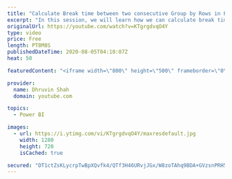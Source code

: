 ```yaml
---
title: "Calculate Break time between two consecutive Group by Rows in Power BI"
excerpt: "In this session, we will learn how we can calculate break time in Power BI. We have a real-life scenario where we have In-Out time pair for each employee throughout the day.  In order to calculate break time, we need to find difference between First Pair’s End time and Next Pair’s Start time. So, here"
originalUrl: https://youtube.com/watch?v=KTgrgdvqO4Y
type: video
price: Free
length: PT8M8S
publishedDateTime: 2020-08-05T04:10:07Z
heat: 50

featuredContent: "<iframe width=\"800\" height=\"500\" frameborder=\"0\" src=\"https://www.youtube.com/embed/KTgrgdvqO4Y\" allow=\"accelerometer; autoplay; encrypted-media; gyroscope; picture-in-picture\" allowfullscreen></iframe>"

provider:
  name: Dhruvin Shah
  domain: youtube.com

topics:
  - Power BI

images:
  - url: https://i.ytimg.com/vi/KTgrgdvqO4Y/maxresdefault.jpg
    width: 1280
    height: 720
    isCached: true

secured: "DT1ctZsKLycrpTwBpXQvfk4/QTf3H46URvjJGx/W8zoTAhq9BDA+GVzsnPRH5MQKmnV1Dtz6qhIrknKA1BJn1R4TCFHRzvPb5sakhuptlJrURz8k5PYeguUqOVAx/GEmocGz92UMSQXcmv0VS91tBjok+phdp2HSfZRUa3LRBQOZhDSQe4iGEZsv2vsM43858RWjVO1dyoyGnR/j4CskY1ZTu9sIWDArydk/exhseEKPMReJJsKvJX5n71V9EYzUOdegYc/x08RPCEFXOpC2bXREMo2Y2c0kcK0Fv2h9IBiDOuHBgxt2CHcleBWYG9uvdirJOzRT8wlkiXlxHwDwMMMLfuni4ENKw2876woFnGi8YsOLBcpih72fSJeJVYWZCcVWuai+Zf/jRswEqmRYKZ/uoSI/LCsxGPyZTvztBhY=;owSkhH/G+Mg8aPXEy2sMFg=="
---
```


